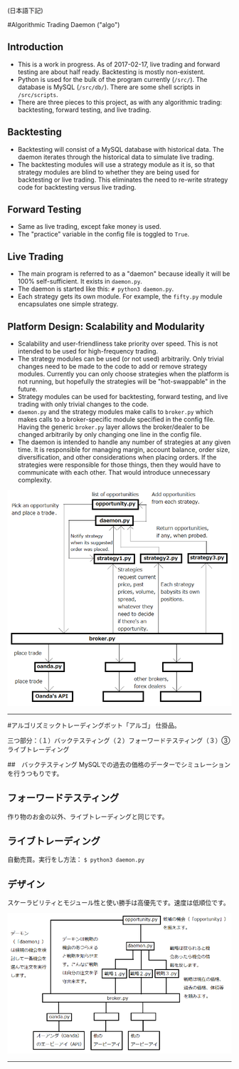 (日本語下記)

#Algorithmic Trading Daemon ("algo")

## Introduction

- This is a work in progress. As of 2017-02-17, live trading and forward testing are about half ready. Backtesting is mostly non-existent. 
- Python is used for the bulk of the program currently (`/src/`). The database is MySQL (`/src/db/`). There are some shell scripts in `/src/scripts`.
- There are three pieces to this project, as with any algorithmic trading: backtesting, forward testing, and live trading.

## Backtesting
- Backtesting will consist of a MySQL database with historical data. The daemon iterates through the historical data to simulate live trading.
- The backtesting modules will use a strategy module as it is, so that strategy modules are blind to whether they are being used for backtesting or live trading. This eliminates the need to re-write strategy code for backtesting versus live trading.

## Forward Testing
- Same as live trading, except fake money is used.
- The "practice" variable in the config file is toggled to `True`.

## Live Trading
- The main program is referred to as a "daemon" because ideally it will be 100% self-sufficient. It exists in `daemon.py`.
- The daemon is started like this: `# python3 daemon.py`.
- Each strategy gets its own module. For example, the `fifty.py` module encapsulates one simple strategy.

## Platform Design: Scalability and Modularity
- Scalability and user-friendliness take priority over speed. This is not intended to be used for high-frequency trading.
- The strategy modules can be used (or not used) arbitrarily. Only trivial changes need to be made to the code to add or remove strategy modules. Currently you can only choose strategies when the platform is not running, but hopefully the strategies will be "hot-swappable" in the future.
- Strategy modules can be used for backtesting, forward testing, and live trading with only trivial changes to the code.
- `daemon.py` and the strategy modules make calls to `broker.py` which makes calls to a broker-specific module specified in the config file. Having the generic `broker.py` layer allows the broker/dealer to be changed arbitrarily by only changing one line in the config file. 
- The daemon is intended to handle any number of strategies at any given time. It is responsible for managing margin, account balance, order size, diversification, and other considerations when placing orders. If the strategies were responsible for those things, then they would have to communicate with each other. That would introduce unnecessary complexity.

![diagram](media/platform_diagram.png)

---

#アルゴリズミックトレーディングボット「アルゴ」
仕掛品。    

三つ部分：（１）バックテスティング（２）フォーワードテスティング（３）③　ライブトレーディング

##　バックテスティング
MySQLでの過去の価格のデーターでシミュレーションを行うつもりです。

## フォーワードテスティング
作り物のお金の以外、ライブトレーディングと同じです。

## ライブトレーディング
自動売買。実行をし方法： `$ python3 daemon.py`

## デザイン
スケーラビリティとモジュール性と使い勝手は高優先です。速度は低順位です。

![diagram](media/platform_diagram_jp.png)

---





